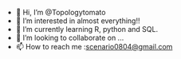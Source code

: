- 👋 Hi, I’m @Topologytomato
- 👀 I’m interested in almost everything!!
- 🌱 I’m currently learning R, python and SQL.
- 💞️ I’m looking to collaborate on ...
- 📫 How to reach me :scenario0804@gmail.com

<!---
Topologytomato/Topologytomato is a ✨ special ✨ repository because its `README.md` (this file) appears on your GitHub profile.
You can click the Preview link to take a look at your changes.
--->
